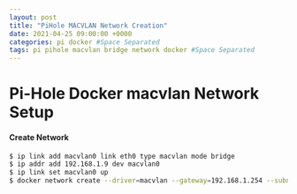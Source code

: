 ```yaml
---
layout: post
title: "PiHole MACVLAN Network Creation"
date: 2021-04-25 09:00:00 +0000
categories: pi docker #Space Separated
tags: pi pihole macvlan bridge network docker #Space Separated
---
```

# Pi-Hole Docker macvlan Network Setup

#### __Create Network__
```bash
$ ip link add macvlan0 link eth0 type macvlan mode bridge
$ ip addr add 192.168.1.9 dev macvlan0
$ ip link set macvlan0 up
$ docker network create --driver=macvlan --gateway=192.168.1.254 --subnet=192.168.1.1/24 -o parent=eth0 macvlan0
```